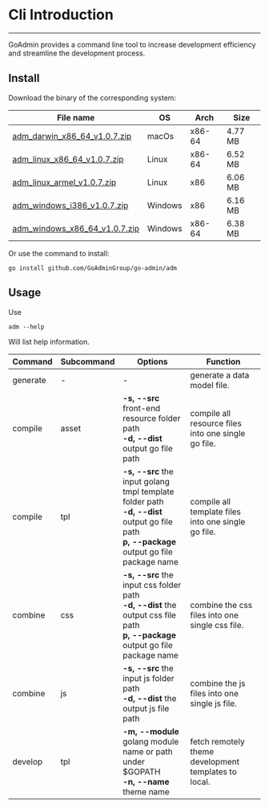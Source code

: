 # Cli Introduction
---

GoAdmin provides a command line tool to increase development efficiency and streamline the development process.

## Install


Download the binary of the corresponding system:

|  File name   | OS  | Arch  | Size  |
|  ----  | ----  | ----  |----  |
| [adm_darwin_x86_64_v1.0.7.zip](http://file.go-admin.cn/go_admin/cli/v1_0_7/adm_darwin_x86_64_v1.0.7.zip)  | macOs | x86-64 | 4.77 MB
| [adm_linux_x86_64_v1.0.7.zip](http://file.go-admin.cn/go_admin/cli/v1_0_7/adm_linux_x86_64_v1.0.7.zip)  | Linux | x86-64   | 6.52 MB
| [adm_linux_armel_v1.0.7.zip](http://file.go-admin.cn/go_admin/cli/v1_0_7/adm_linux_armel_v1.0.7.zip)  | Linux | x86   | 6.06 MB
| [adm_windows_i386_v1.0.7.zip](http://file.go-admin.cn/go_admin/cli/v1_0_7/adm_windows_i386_v1.0.7.zip)  | Windows | x86  |6.16 MB
| [adm_windows_x86_64_v1.0.7.zip](http://file.go-admin.cn/go_admin/cli/v1_0_7/adm_windows_x86_64_v1.0.7.zip)  | Windows | x86-64   |6.38 MB


Or use the command to install:

```
go install github.com/GoAdminGroup/go-admin/adm
```

## Usage

Use

```
adm --help
```

Will list help information.

|  Command  |  Subcommand   | Options  | Function  | 
|  ---- | ---- | ----  | ----  |
| generate  |  - | - | generate a data model file.
| compile  | asset| **-s, --src** front-end resource folder path<br>**-d, --dist** output go file path | compile all resource files into one single go file.
| compile  | tpl | **-s, --src** the input golang tmpl template folder path<br>**-d, --dist** output go file path<br>**p, --package** output go file package name | compile all template files into one single go file.
| combine  | css| **-s, --src** the input css folder path<br>**-d, --dist** the output css file path<br>**p, --package** output go file package name | combine the css files into one single css file.
| combine  | js | **-s, --src** the input js folder path<br>**-d, --dist** the output js file path | combine the js files into one single js file.
| develop  | tpl | **-m, --module** golang module name or path under $GOPATH<br>**-n, --name** theme name | fetch remotely theme development templates to local.
